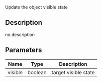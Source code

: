 Update the object visible state



## Description
no description
## Parameters

<table>
<thead>
	<tr>
		<th>Name</th>
		<th>Type</th>
		<th>Description</th>
	</tr>
</thead>
<tr>
	<td>visible</td>
	<td><div class='bg-emerald-800 px-2 py-px text-white rounded-sm'>boolean</div></td>
	<td>target visible state</td>
</tr>
</table>